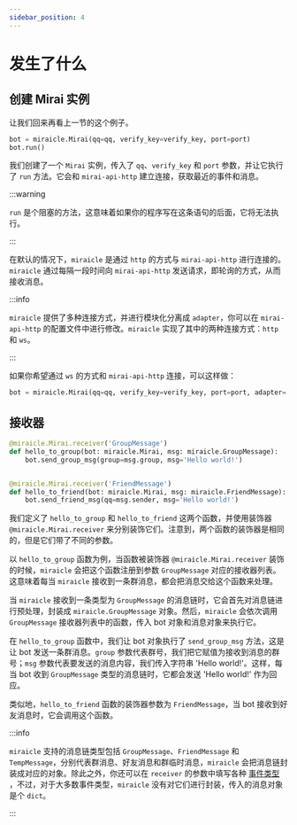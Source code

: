 ```yaml
---
sidebar_position: 4
---
```


# 发生了什么

## 创建 Mirai 实例

让我们回来再看上一节的这个例子。

``` python
bot = miraicle.Mirai(qq=qq, verify_key=verify_key, port=port)
bot.run()
```

我们创建了一个 `Mirai` 实例，传入了 `qq`、`verify_key` 和 `port` 参数，并让它执行了 `run` 方法。它会和 `mirai-api-http` 建立连接，获取最近的事件和消息。

:::warning

`run` 是个阻塞的方法，这意味着如果你的程序写在这条语句的后面，它将无法执行。

:::

在默认的情况下，`miraicle` 是通过 `http` 的方式与 `mirai-api-http` 进行连接的。 `miraicle` 通过每隔一段时间向 `mirai-api-http` 发送请求，即轮询的方式，从而接收消息。

:::info

`miraicle` 提供了多种连接方式，并进行模块化分离成 `adapter`，你可以在 `mirai-api-http` 的配置文件中进行修改。`miraicle` 实现了其中的两种连接方式：`http` 和 `ws`。

:::

如果你希望通过 `ws` 的方式和 `mirai-api-http` 连接，可以这样做：

``` python
bot = miraicle.Mirai(qq=qq, verify_key=verify_key, port=port, adapter='ws')
```

## 接收器

``` python
@miraicle.Mirai.receiver('GroupMessage')
def hello_to_group(bot: miraicle.Mirai, msg: miraicle.GroupMessage):
    bot.send_group_msg(group=msg.group, msg='Hello world!')


@miraicle.Mirai.receiver('FriendMessage')
def hello_to_friend(bot: miraicle.Mirai, msg: miraicle.FriendMessage):
    bot.send_friend_msg(qq=msg.sender, msg='Hello world!')
```

我们定义了 `hello_to_group` 和 `hello_to_friend` 这两个函数，并使用装饰器 `@miraicle.Mirai.receiver` 来分别装饰它们。注意到，两个函数的装饰器是相同的，但是它们带了不同的参数。

以 `hello_to_group` 函数为例，当函数被装饰器 `@miraicle.Mirai.receiver` 装饰的时候，`miraicle` 会把这个函数注册到参数 `GroupMessage` 对应的接收器列表。这意味着每当 `miraicle` 接收到一条群消息，都会把消息交给这个函数来处理。

当 `miraicle` 接收到一条类型为 `GroupMessage` 的消息链时，它会首先对消息链进行预处理，封装成 `miraicle.GroupMessage` 对象。然后，`miraicle` 会依次调用 `GroupMessage` 接收器列表中的函数，传入 bot 对象和消息对象来执行它。

在 `hello_to_group` 函数中，我们让 bot 对象执行了 `send_group_msg` 方法，这是让 bot 发送一条群消息。`group` 参数代表群号，我们把它赋值为接收到消息的群号；`msg` 参数代表要发送的消息内容，我们传入字符串 'Hello world!'。这样，每当 bot 收到 `GroupMessage` 类型的消息链时，它都会发送 'Hello world!' 作为回应。

类似地，`hello_to_friend` 函数的装饰器参数为 `FriendMessage`，当 bot 接收到好友消息时，它会调用这个函数。

:::info

`miraicle` 支持的消息链类型包括 `GroupMessage`、`FriendMessage` 和 `TempMessage`，分别代表群消息、好友消息和群临时消息，`miraicle` 会把消息链封装成对应的对象。除此之外，你还可以在 `receiver` 的参数中填写各种 [事件类型](https://github.com/project-mirai/mirai-api-http/blob/master/docs/api/EventType.md) ，不过，对于大多数事件类型，`miraicle` 没有对它们进行封装，传入的消息对象是个 `dict`。

:::

